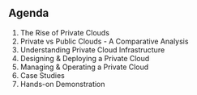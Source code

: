 ## Agenda

1. The Rise of Private Clouds
2. Private vs Public Clouds - A Comparative Analysis
3. Understanding Private Cloud Infrastructure
4. Designing & Deploying a Private Cloud
5. Managing & Operating a Private Cloud
6. Case Studies
7. Hands-on Demonstration
